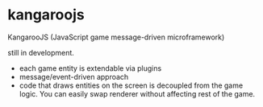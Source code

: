kangaroojs
==========

KangarooJS (JavaScript game message-driven microframework)

still in development.

- each game entity is extendable via plugins
- message/event-driven approach
- code that draws entities on the screen is decoupled from the game logic. You can easily swap renderer without affecting rest of the game.



